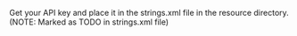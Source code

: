 Get your API key and place it in the strings.xml file in the resource directory.(NOTE: Marked as TODO in strings.xml file)
